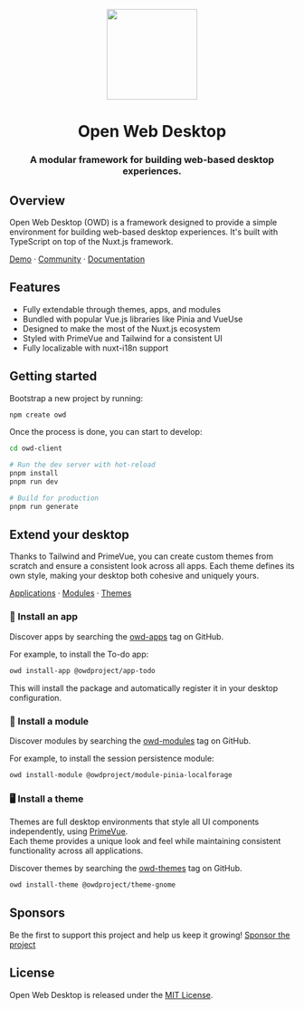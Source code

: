<p align="center">
  <img width="160" height="160" src="https://avatars.githubusercontent.com/u/65117737?s=160&v=4" />
</p>
<h1 align="center">Open Web Desktop</h1>
<h3 align="center">
  A modular framework for building web-based desktop experiences.
</h3>

## Overview

Open Web Desktop (OWD) is a framework designed to provide a simple environment for building web-based desktop experiences. It's built with TypeScript on top of the Nuxt.js framework.

[Demo](https://atproto-os.pages.dev/) · [Community](https://discord.gg/zPNaN2HAaA) · [Documentation](https://owdproject.org/)

## Features

- Fully extendable through themes, apps, and modules
- Bundled with popular Vue.js libraries like Pinia and VueUse
- Designed to make the most of the Nuxt.js ecosystem
- Styled with PrimeVue and Tailwind for a consistent UI
- Fully localizable with nuxt-i18n support

## Getting started

Bootstrap a new project by running:

```bash
npm create owd
```

Once the process is done, you can start to develop:

```bash
cd owd-client

# Run the dev server with hot-reload
pnpm install
pnpm run dev

# Build for production
pnpm run generate
```

## Extend your desktop

Thanks to Tailwind and PrimeVue, you can create custom themes from scratch and ensure a consistent look across all apps. Each theme defines its own style, making your desktop both cohesive and uniquely yours.

[Applications](https://github.com/topics/owd-apps) · [Modules](https://github.com/topics/owd-modules) · [Themes](https://github.com/topics/owd-themes)

### 🧩 Install an app

Discover apps by searching the [owd-apps](https://github.com/topics/owd-apps) tag on GitHub.

For example, to install the To-do app:

```bash
owd install-app @owdproject/app-todo
```

This will install the package and automatically register it in your desktop configuration.

### 🧩 Install a module

Discover modules by searching the [owd-modules](https://github.com/topics/owd-modules) tag on GitHub.

For example, to install the session persistence module:

```bash
owd install-module @owdproject/module-pinia-localforage
```

### 🖥️ Install a theme

Themes are full desktop environments that style all UI components independently, using [PrimeVue](https://primevue.org/).  
Each theme provides a unique look and feel while maintaining consistent functionality across all applications.

Discover themes by searching the [owd-themes](https://github.com/topics/owd-themes) tag on GitHub.

```bash
owd install-theme @owdproject/theme-gnome
```

## Sponsors

Be the first to support this project and help us keep it growing! [Sponsor the project](https://github.com/sponsors/owdproject)

## License

Open Web Desktop is released under the [MIT License](LICENSE).
